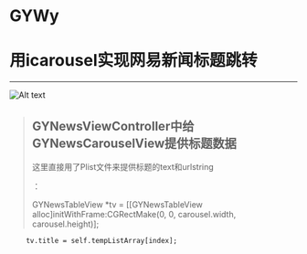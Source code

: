 # GYWy
用icarousel实现网易新闻标题跳转
====================

---------------------

![Alt text](/http://ww3.sinaimg.cn/bmiddle/bcd340f3gw1f1p7ytjb9oj208c198juw.jpg/to/img.jpg)




> ## GYNewsViewController中给GYNewsCarouselView提供标题数据
> 
> 这里直接用了Plist文件来提供标题的text和urlstring
> 
> 
> ：
> 
>   GYNewsTableView *tv = [[GYNewsTableView alloc]initWithFrame:CGRectMake(0, 0, carousel.width, carousel.height)];
       
        
        tv.title = self.tempListArray[index];
